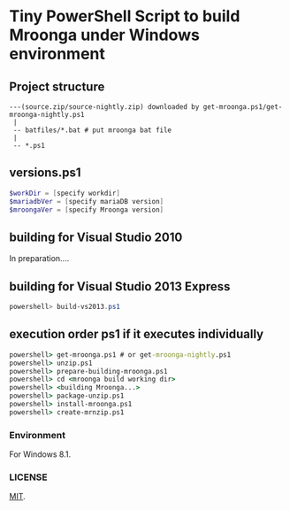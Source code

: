 Tiny PowerShell Script to build Mroonga under Windows environment
===

## Project structure

```log
---(source.zip/source-nightly.zip) downloaded by get-mroonga.ps1/get-mroonga-nightly.ps1
 |
 -- batfiles/*.bat # put mroonga bat file
 |
 -- *.ps1
```

## versions.ps1

```powershell
$workDir = [specify workdir]
$mariadbVer = [specify mariaDB version]
$mroongaVer = [specify Mroonga version]
```

## building for Visual Studio 2010

In preparation....

## building for Visual Studio 2013 Express

```powershell
powershell> build-vs2013.ps1
```

## execution order ps1 if it executes individually

```bat
powershell> get-mroonga.ps1 # or get-mroonga-nightly.ps1
powershell> unzip.ps1
powershell> prepare-building-mroonga.ps1
powershell> cd <mroonga build working dir>
powershell> <building Mroonga...>
powershell> package-unzip.ps1
powershell> install-mroonga.ps1
powershell> create-mrnzip.ps1
```

### Environment

For Windows 8.1.

### LICENSE

[MIT](LICENSE).
